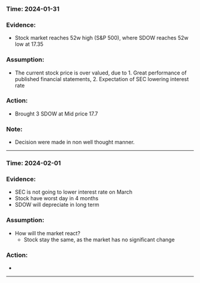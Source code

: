 ### Time: 2024-01-31

### Evidence:
- Stock market reaches 52w high (S&P 500), where SDOW reaches 52w low at 17.35
### Assumption:
- The current stock price is over valued, due to 1. Great performance of published financial statements, 2. Expectation of SEC lowering interest rate
### Action:
- Brought 3 SDOW at Mid price 17.7
### Note: 
- Decision were made in non well thought manner.
---
### Time: 2024-02-01

### Evidence:
- SEC is not going to lower interest rate on March
- Stock have worst day in 4 months
- SDOW will depreciate in long term
### Assumption:
- How will the market react?
	- Stock stay the same, as the market has no significant change
### Action:
-  
---




